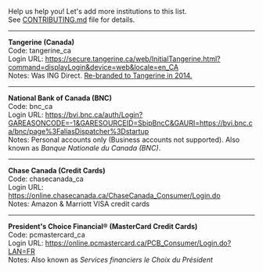 
Help us help you! Let's add more institutions to this list.  
See [CONTRIBUTING.md](https://github.com/gboudreau/easymalt-local/blob/master/CONTRIBUTING.md) file for details.

***

**Tangerine (Canada)**  
Code: tangerine_ca  
Login URL: https://secure.tangerine.ca/web/InitialTangerine.html?command=displayLogin&device=web&locale=en_CA  
Notes: Was ING Direct. [Re-branded to Tangerine in 2014.](https://en.wikipedia.org/wiki/Tangerine_Bank)

***

**National Bank of Canada (BNC)**  
Code: bnc_ca  
Login URL: https://bvi.bnc.ca/auth/Login?GAREASONCODE=-1&GARESOURCEID=SbipBncC&GAURI=https://bvi.bnc.ca/bnc/page%3FaliasDispatcher%3Dstartup  
Notes: Personal accounts only (Business accounts not supported). Also known as _Banque Nationale du Canada (BNC)_.

***

**Chase Canada (Credit Cards)**  
Code: chasecanada_ca  
Login URL: https://online.chasecanada.ca/ChaseCanada_Consumer/Login.do  
Notes: Amazon & Marriott VISA credit cards

***

**President's Choice Financial® (MasterCard Credit Cards)**  
Code: pcmastercard_ca  
Login URL: https://online.pcmastercard.ca/PCB_Consumer/Login.do?LAN=FR  
Notes: Also known as _Services financiers le Choix du Président_

